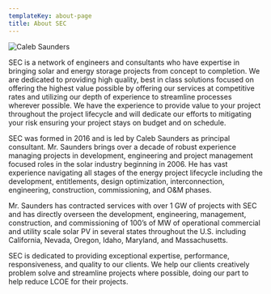 ```yaml
---
templateKey: about-page
title: About SEC
---
```

![Caleb Saunders](/img/profile-pic-min.jpg)

SEC is a network of engineers and consultants who have expertise in bringing solar and energy storage projects from concept to completion.  We are dedicated to providing high quality, best in class solutions focused on offering the highest value possible by offering our services at competitive rates and utilizing our depth of experience to streamline processes wherever possible.  We have the experience to provide value to your project throughout the project lifecycle and will dedicate our efforts to mitigating your risk ensuring your project stays on budget and on schedule.

SEC was formed in 2016 and is led by Caleb Saunders as principal consultant.  Mr. Saunders brings over a decade of robust experience managing projects in development, engineering and project management focused roles in the solar industry beginning in 2006.  He has vast experience navigating all stages of the energy project lifecycle including the development, entitlements, design optimization, interconnection, engineering, construction, commissioning, and O&M phases.

Mr. Saunders has contracted services with over 1 GW of projects with SEC and has directly overseen the development, engineering, management, construction, and commissioning of 100’s of MW of operational commercial and utility scale solar PV in several states throughout the U.S. including California, Nevada, Oregon, Idaho, Maryland, and Massachusetts.

SEC is dedicated to providing exceptional expertise, performance, responsiveness, and quality to our clients.  We help our clients creatively problem solve and streamline projects where possible, doing our part to help reduce LCOE for their projects.
